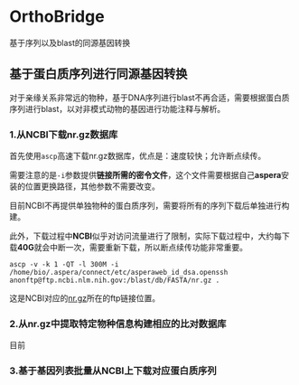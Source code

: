 # OrthoBridge
基于序列以及blast的同源基因转换


## 基于蛋白质序列进行同源基因转换

对于亲缘关系非常远的物种，基于DNA序列进行blast不再合适，需要根据蛋白质序列进行blast，以对非模式动物的基因进行功能注释与解析。

### 1.从NCBI下载nr.gz数据库

首先使用`ascp`高速下载nr.gz数据库，优点是：速度较快；允许断点续传。

需要注意的是`-i`参数提供**链接所需的密令文件**，这个文件需要根据自己**aspera**安装的位置更换路径，其他参数不需要改变。

目前NCBI不再提供单独物种的蛋白质序列，需要将所有的序列下载后单独进行构建。

此外，下载过程中**NCBI**似乎对访问流量进行了限制，实际下载过程中，大约每下载**40G**就会中断一次，需要重新下载，所以断点续传功能非常重要。

```
ascp -v -k 1 -QT -l 300M -i /home/bio/.aspera/connect/etc/asperaweb_id_dsa.openssh anonftp@ftp.ncbi.nlm.nih.gov:/blast/db/FASTA/nr.gz .
```

这是NCBI对应的[nr.gz](https://ftp.ncbi.nlm.nih.gov/blast/db/FASTA/)所在的ftp链接位置。

### 2.从nr.gz中提取特定物种信息构建相应的比对数据库

目前

### 3.基于基因列表批量从NCBI上下载对应蛋白质序列

